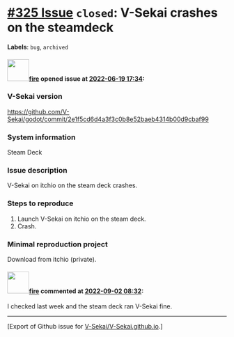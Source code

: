 # [\#325 Issue](https://github.com/V-Sekai/V-Sekai.github.io/issues/325) `closed`: V-Sekai crashes on the steamdeck
**Labels**: `bug`, `archived`


#### <img src="https://avatars.githubusercontent.com/u/32321?u=c2e06a3d2b49a467aa907e54aa259516440267cc&v=4" width="50">[fire](https://github.com/fire) opened issue at [2022-06-19 17:34](https://github.com/V-Sekai/V-Sekai.github.io/issues/325):

### V-Sekai version

https://github.com/V-Sekai/godot/commit/2e1f5cd6d4a3f3c0b8e52baeb4314b00d9cbaf99

### System information

Steam Deck

### Issue description

V-Sekai on itchio on the steam deck crashes.

### Steps to reproduce

1. Launch V-Sekai on itchio on the steam deck.
2. Crash.

### Minimal reproduction project

Download from itchio (private).

#### <img src="https://avatars.githubusercontent.com/u/32321?u=c2e06a3d2b49a467aa907e54aa259516440267cc&v=4" width="50">[fire](https://github.com/fire) commented at [2022-09-02 08:32](https://github.com/V-Sekai/V-Sekai.github.io/issues/325#issuecomment-1235225852):

I checked last week and the steam deck ran V-Sekai fine.


-------------------------------------------------------------------------------



[Export of Github issue for [V-Sekai/V-Sekai.github.io](https://github.com/V-Sekai/V-Sekai.github.io).]
